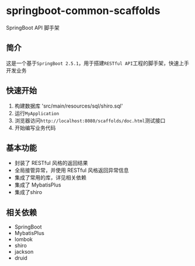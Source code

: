 # springboot-common-scaffolds

SpringBoot API 脚手架

## 简介

这是一个基于`SpringBoot 2.5.1`，用于搭建`RESTful API`工程的脚手架，快速上手开发业务

## 快速开始

1. 构建数据库 'src/main/resources/sql/shiro.sql'
2. 运行`MyApplication`
3. 浏览器访问`http://localhost:8080/scaffolds/doc.html`测试接口
4. 开始编写业务代码

## 基本功能

- 封装了 RESTful 风格的返回结果
- 全局接管异常，并使用 RESTful 风格返回异常信息
- 集成了常用的库，详见相关依赖
- 集成了 MybatisPlus
- 集成了shiro

## 相关依赖

- SpringBoot
- MybatisPlus
- lombok
- shiro
- jackson
- druid